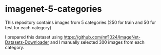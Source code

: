 # imagenet-5-categories
This repository contains images from 5 categories (250 for train and 50 for test for each category)

I prepared this dataset using https://github.com/mf1024/ImageNet-Datasets-Downloader and I manually selected 300 images from each category.
